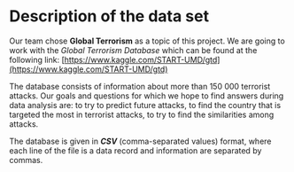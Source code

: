 # Description of the data set

Our team chose **Global Terrorism** as a topic of this project. We are going to work with the *Global Terrorism Database* which can be found at the following link: [https://www.kaggle.com/START-UMD/gtd](https://www.kaggle.com/START-UMD/gtd)

The database consists of information about more than 150 000 terrorist attacks. Our goals and questions for which we hope to find answers during data analysis are: to try to predict future attacks, to find the country that is targeted the most in terrorist attacks, to try to find the similarities among attacks.

The database is given in ***CSV*** (comma-separated values) format, where each line of the file is a data record and information are separated by commas.